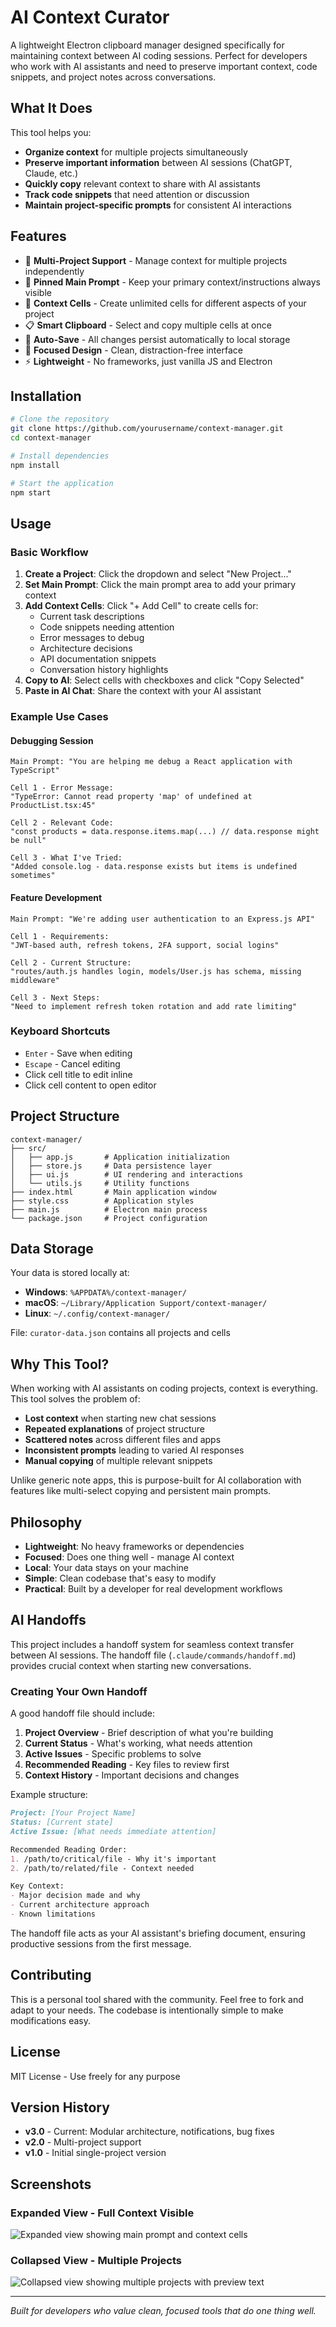 # AI Context Curator

A lightweight Electron clipboard manager designed specifically for maintaining context between AI coding sessions. Perfect for developers who work with AI assistants and need to preserve important context, code snippets, and project notes across conversations.

## What It Does

This tool helps you:
- **Organize context** for multiple projects simultaneously
- **Preserve important information** between AI sessions (ChatGPT, Claude, etc.)
- **Quickly copy** relevant context to share with AI assistants
- **Track code snippets** that need attention or discussion
- **Maintain project-specific prompts** for consistent AI interactions

## Features

- 📁 **Multi-Project Support** - Manage context for multiple projects independently
- 📌 **Pinned Main Prompt** - Keep your primary context/instructions always visible
- 📝 **Context Cells** - Create unlimited cells for different aspects of your project
- 📋 **Smart Clipboard** - Select and copy multiple cells at once
- 💾 **Auto-Save** - All changes persist automatically to local storage
- 🎯 **Focused Design** - Clean, distraction-free interface
- ⚡ **Lightweight** - No frameworks, just vanilla JS and Electron

## Installation

```bash
# Clone the repository
git clone https://github.com/yourusername/context-manager.git
cd context-manager

# Install dependencies
npm install

# Start the application
npm start
```

## Usage

### Basic Workflow

1. **Create a Project**: Click the dropdown and select "New Project..."
2. **Set Main Prompt**: Click the main prompt area to add your primary context
3. **Add Context Cells**: Click "+ Add Cell" to create cells for:
   - Current task descriptions
   - Code snippets needing attention  
   - Error messages to debug
   - Architecture decisions
   - API documentation snippets
   - Conversation history highlights
4. **Copy to AI**: Select cells with checkboxes and click "Copy Selected"
5. **Paste in AI Chat**: Share the context with your AI assistant

### Example Use Cases

#### Debugging Session
```
Main Prompt: "You are helping me debug a React application with TypeScript"

Cell 1 - Error Message:
"TypeError: Cannot read property 'map' of undefined at ProductList.tsx:45"

Cell 2 - Relevant Code:
"const products = data.response.items.map(...) // data.response might be null"

Cell 3 - What I've Tried:
"Added console.log - data.response exists but items is undefined sometimes"
```

#### Feature Development
```
Main Prompt: "We're adding user authentication to an Express.js API"

Cell 1 - Requirements:
"JWT-based auth, refresh tokens, 2FA support, social logins"

Cell 2 - Current Structure:
"routes/auth.js handles login, models/User.js has schema, missing middleware"

Cell 3 - Next Steps:
"Need to implement refresh token rotation and add rate limiting"
```

### Keyboard Shortcuts

- `Enter` - Save when editing
- `Escape` - Cancel editing
- Click cell title to edit inline
- Click cell content to open editor

## Project Structure

```
context-manager/
├── src/
│   ├── app.js       # Application initialization
│   ├── store.js     # Data persistence layer
│   ├── ui.js        # UI rendering and interactions
│   └── utils.js     # Utility functions
├── index.html       # Main application window
├── style.css        # Application styles
├── main.js          # Electron main process
└── package.json     # Project configuration
```

## Data Storage

Your data is stored locally at:
- **Windows**: `%APPDATA%/context-manager/`
- **macOS**: `~/Library/Application Support/context-manager/`
- **Linux**: `~/.config/context-manager/`

File: `curator-data.json` contains all projects and cells

## Why This Tool?

When working with AI assistants on coding projects, context is everything. This tool solves the problem of:
- **Lost context** when starting new chat sessions
- **Repeated explanations** of project structure
- **Scattered notes** across different files and apps
- **Inconsistent prompts** leading to varied AI responses
- **Manual copying** of multiple relevant snippets

Unlike generic note apps, this is purpose-built for AI collaboration with features like multi-select copying and persistent main prompts.

## Philosophy

- **Lightweight**: No heavy frameworks or dependencies
- **Focused**: Does one thing well - manage AI context
- **Local**: Your data stays on your machine
- **Simple**: Clean codebase that's easy to modify
- **Practical**: Built by a developer for real development workflows

## AI Handoffs

This project includes a handoff system for seamless context transfer between AI sessions. The handoff file (`.claude/commands/handoff.md`) provides crucial context when starting new conversations.

### Creating Your Own Handoff

A good handoff file should include:

1. **Project Overview** - Brief description of what you're building
2. **Current Status** - What's working, what needs attention
3. **Active Issues** - Specific problems to solve
4. **Recommended Reading** - Key files to review first
5. **Context History** - Important decisions and changes

Example structure:
```markdown
Project: [Your Project Name]
Status: [Current state]
Active Issue: [What needs immediate attention]

Recommended Reading Order:
1. /path/to/critical/file - Why it's important
2. /path/to/related/file - Context needed

Key Context:
- Major decision made and why
- Current architecture approach
- Known limitations
```

The handoff file acts as your AI assistant's briefing document, ensuring productive sessions from the first message.

## Contributing

This is a personal tool shared with the community. Feel free to fork and adapt to your needs. The codebase is intentionally simple to make modifications easy.

## License

MIT License - Use freely for any purpose

## Version History

- **v3.0** - Current: Modular architecture, notifications, bug fixes
- **v2.0** - Multi-project support  
- **v1.0** - Initial single-project version

## Screenshots

### Expanded View - Full Context Visible
![Expanded view showing main prompt and context cells](images/screenshot-expanded.jpg)

### Collapsed View - Multiple Projects
![Collapsed view showing multiple projects with preview text](images/screenshot-collapsed.jpg)

---

*Built for developers who value clean, focused tools that do one thing well.*